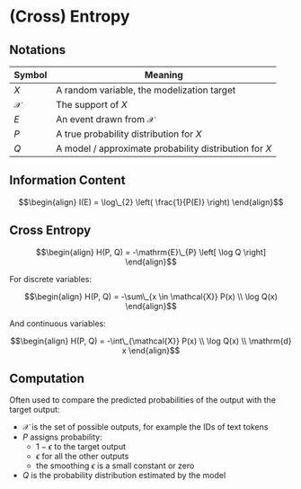 # (Cross) Entropy

## Notations

| Symbol                                                                    | Meaning                                                                           |
| ------------------------------------------------------------------------- | --------------------------------------------------------------------------------- |
| $X$                                                                       | A random variable, the modelization target                                        |
| $\mathcal{X}$                                                             | The support of $X$                                                                |
| $E$                                                                       | An event drawn from $\mathcal{X}$                                                 |
| $P$                                                                       | A true probability distribution for $X$                                           |
| $Q$                                                                       | A model / approximate probability distribution for $X$                            |

## Information Content

$$\begin{align}
I(E) = \log\_{2} \left( \frac{1}{P(E)} \right)
\end{align}$$

## Cross Entropy

$$\begin{align}
H(P, Q) = -\mathrm{E}\_{P} \left[ \log Q \right]
\end{align}$$

For discrete variables:

$$\begin{align}
H(P, Q) = -\sum\_{x \in \mathcal{X}} P(x) \\ \log Q(x)
\end{align}$$

And continuous variables:

$$\begin{align}
H(P, Q) = -\int\_{\mathcal{X}} P(x) \\ \log Q(x) \\ \mathrm{d} x
\end{align}$$

## Computation

Often used to compare the predicted probabilities of the output with the target output:

- $\mathcal{X}$ is the set of possible outputs, for example the IDs of text tokens
- $P$ assigns probability:
    - $1 - \epsilon$ to the target output
    - $\epsilon$ for all the other outputs
    - the smoothing $\epsilon$ is a small constant or zero
- $Q$ is the probability distribution estimated by the model
